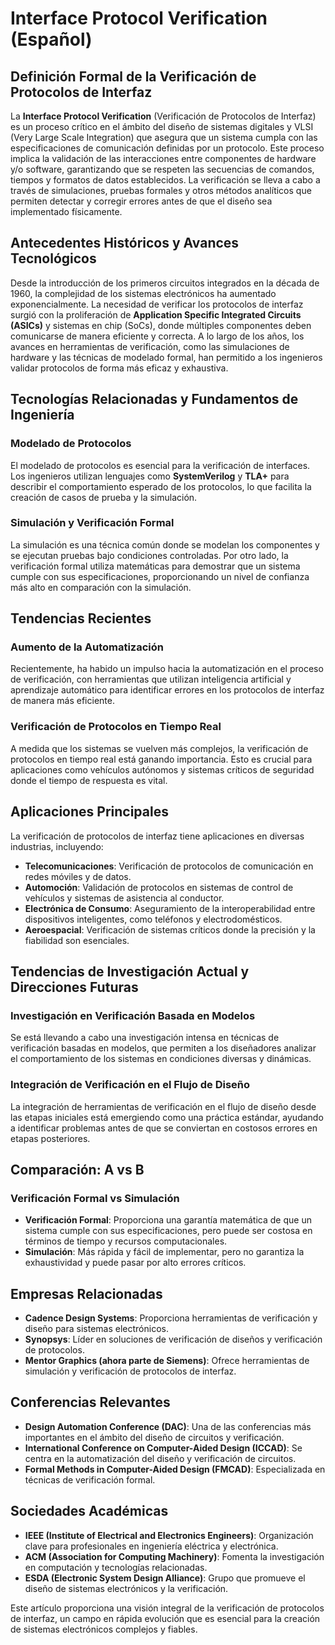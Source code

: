 # Interface Protocol Verification (Español)

## Definición Formal de la Verificación de Protocolos de Interfaz

La **Interface Protocol Verification** (Verificación de Protocolos de Interfaz) es un proceso crítico en el ámbito del diseño de sistemas digitales y VLSI (Very Large Scale Integration) que asegura que un sistema cumpla con las especificaciones de comunicación definidas por un protocolo. Este proceso implica la validación de las interacciones entre componentes de hardware y/o software, garantizando que se respeten las secuencias de comandos, tiempos y formatos de datos establecidos. La verificación se lleva a cabo a través de simulaciones, pruebas formales y otros métodos analíticos que permiten detectar y corregir errores antes de que el diseño sea implementado físicamente.

## Antecedentes Históricos y Avances Tecnológicos

Desde la introducción de los primeros circuitos integrados en la década de 1960, la complejidad de los sistemas electrónicos ha aumentado exponencialmente. La necesidad de verificar los protocolos de interfaz surgió con la proliferación de **Application Specific Integrated Circuits (ASICs)** y sistemas en chip (SoCs), donde múltiples componentes deben comunicarse de manera eficiente y correcta. A lo largo de los años, los avances en herramientas de verificación, como las simulaciones de hardware y las técnicas de modelado formal, han permitido a los ingenieros validar protocolos de forma más eficaz y exhaustiva.

## Tecnologías Relacionadas y Fundamentos de Ingeniería

### Modelado de Protocolos

El modelado de protocolos es esencial para la verificación de interfaces. Los ingenieros utilizan lenguajes como **SystemVerilog** y **TLA+** para describir el comportamiento esperado de los protocolos, lo que facilita la creación de casos de prueba y la simulación.

### Simulación y Verificación Formal

La simulación es una técnica común donde se modelan los componentes y se ejecutan pruebas bajo condiciones controladas. Por otro lado, la verificación formal utiliza matemáticas para demostrar que un sistema cumple con sus especificaciones, proporcionando un nivel de confianza más alto en comparación con la simulación.

## Tendencias Recientes

### Aumento de la Automatización

Recientemente, ha habido un impulso hacia la automatización en el proceso de verificación, con herramientas que utilizan inteligencia artificial y aprendizaje automático para identificar errores en los protocolos de interfaz de manera más eficiente.

### Verificación de Protocolos en Tiempo Real

A medida que los sistemas se vuelven más complejos, la verificación de protocolos en tiempo real está ganando importancia. Esto es crucial para aplicaciones como vehículos autónomos y sistemas críticos de seguridad donde el tiempo de respuesta es vital.

## Aplicaciones Principales

La verificación de protocolos de interfaz tiene aplicaciones en diversas industrias, incluyendo:

- **Telecomunicaciones**: Verificación de protocolos de comunicación en redes móviles y de datos.
- **Automoción**: Validación de protocolos en sistemas de control de vehículos y sistemas de asistencia al conductor.
- **Electrónica de Consumo**: Aseguramiento de la interoperabilidad entre dispositivos inteligentes, como teléfonos y electrodomésticos.
- **Aeroespacial**: Verificación de sistemas críticos donde la precisión y la fiabilidad son esenciales.

## Tendencias de Investigación Actual y Direcciones Futuras

### Investigación en Verificación Basada en Modelos

Se está llevando a cabo una investigación intensa en técnicas de verificación basadas en modelos, que permiten a los diseñadores analizar el comportamiento de los sistemas en condiciones diversas y dinámicas.

### Integración de Verificación en el Flujo de Diseño

La integración de herramientas de verificación en el flujo de diseño desde las etapas iniciales está emergiendo como una práctica estándar, ayudando a identificar problemas antes de que se conviertan en costosos errores en etapas posteriores.

## Comparación: A vs B

### Verificación Formal vs Simulación

- **Verificación Formal**: Proporciona una garantía matemática de que un sistema cumple con sus especificaciones, pero puede ser costosa en términos de tiempo y recursos computacionales.
- **Simulación**: Más rápida y fácil de implementar, pero no garantiza la exhaustividad y puede pasar por alto errores críticos.

## Empresas Relacionadas

- **Cadence Design Systems**: Proporciona herramientas de verificación y diseño para sistemas electrónicos.
- **Synopsys**: Líder en soluciones de verificación de diseños y verificación de protocolos.
- **Mentor Graphics (ahora parte de Siemens)**: Ofrece herramientas de simulación y verificación de protocolos de interfaz.

## Conferencias Relevantes

- **Design Automation Conference (DAC)**: Una de las conferencias más importantes en el ámbito del diseño de circuitos y verificación.
- **International Conference on Computer-Aided Design (ICCAD)**: Se centra en la automatización del diseño y verificación de circuitos.
- **Formal Methods in Computer-Aided Design (FMCAD)**: Especializada en técnicas de verificación formal.

## Sociedades Académicas

- **IEEE (Institute of Electrical and Electronics Engineers)**: Organización clave para profesionales en ingeniería eléctrica y electrónica.
- **ACM (Association for Computing Machinery)**: Fomenta la investigación en computación y tecnologías relacionadas.
- **ESDA (Electronic System Design Alliance)**: Grupo que promueve el diseño de sistemas electrónicos y la verificación.

Este artículo proporciona una visión integral de la verificación de protocolos de interfaz, un campo en rápida evolución que es esencial para la creación de sistemas electrónicos complejos y fiables.